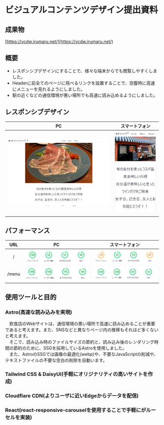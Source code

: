 # ビジュアルコンテンツデザイン提出資料

## 成果物
[https://vcdw.irumaru.net/](https://vcdw.irumaru.net/)

## 概要
- レスポンシブデザインにすることで、様々な端末からでも閲覧しやすくしました。
- Headerに前全てのページに飛べるリンクを設置することで、空腹時に高速にメニューを見れるようにしました。  
- 駅の近くなどの通信環境が悪い場所でも高速に読み込めるようにしました。  

## レスポンシブデザイン
|    PC   |スマートフォン|
|:--------:|:--------:|
|![PC](images/page-pc.png) |![スマートフォン](images/page-smartphone.png) |

## パフォーマンス
|    URL    |    PC   |スマートフォン|
|:--------:|:--------:|:--------:|
| / |![PC](images/root-pc.png) |![スマートフォン](images/root-sm.png) |
| /menu |![PC](images/menu-pc.png) |![スマートフォン](images/menu-sm.png) |

## 使用ツールと目的
### Astro(高速な読み込みを実現)
　飲食店のWebサイトは、通信環境の悪い場所で高速に読み込めることが重要であると考えます。また、SNSなどと異なりページ内の推移もそれほど多くないと考えます。  
　そこで、読み込み時のファイルサイズの節約と、読み込み後のレンダリング時間の節約のために、SSGを採用しているAstroを使用しました。  
　また、AstroのSSGでは画像の最適化(webp)や、不要なJavaScriptの削減や、テキストファイルの不要な空白の削除を自動います。  

### Tailwind CSS & DaisyUI(手軽にオリジナリティの高いサイトを作成)

### Cloudflare CDN(よりユーザに近いEdgeからデータを配信)

### React(react-responsive-carouselを使用することで手軽にがルーセルを実装)
